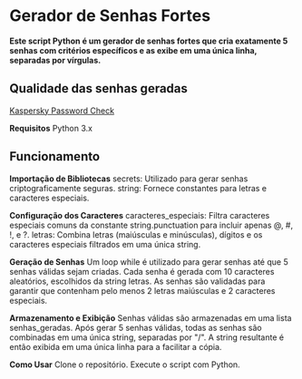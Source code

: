 # Gerador de Senhas Fortes
**Este script Python é um gerador de senhas fortes que cria exatamente 5 senhas com critérios específicos e as exibe em uma única linha, separadas por vírgulas.**

## Qualidade das senhas geradas
[Kaspersky Password Check](https://prnt.sc/rN9_Ik8eRym2)

**Requisitos**
Python 3.x

## Funcionamento
**Importação de Bibliotecas**
secrets: Utilizado para gerar senhas criptograficamente seguras.
string: Fornece constantes para letras e caracteres especiais.

**Configuração dos Caracteres**
caracteres_especiais: Filtra caracteres especiais comuns da constante string.punctuation para incluir apenas @, #, !, e ?.
letras: Combina letras (maiúsculas e minúsculas), dígitos e os caracteres especiais filtrados em uma única string.

**Geração de Senhas**
Um loop while é utilizado para gerar senhas até que 5 senhas válidas sejam criadas.
Cada senha é gerada com 10 caracteres aleatórios, escolhidos da string letras.
As senhas são validadas para garantir que contenham pelo menos 2 letras maiúsculas e 2 caracteres especiais.

**Armazenamento e Exibição**
Senhas válidas são armazenadas em uma lista senhas_geradas.
Após gerar 5 senhas válidas, todas as senhas são combinadas em uma única string, separadas por "/".
A string resultante é então exibida em uma única linha para a facilitar a cópia.

**Como Usar**
Clone o repositório.
Execute o script com Python.
